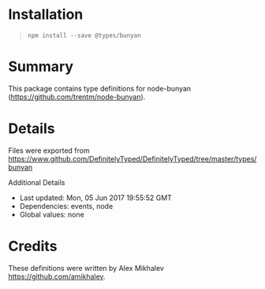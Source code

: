 # Installation
> `npm install --save @types/bunyan`

# Summary
This package contains type definitions for node-bunyan (https://github.com/trentm/node-bunyan).

# Details
Files were exported from https://www.github.com/DefinitelyTyped/DefinitelyTyped/tree/master/types/bunyan

Additional Details
 * Last updated: Mon, 05 Jun 2017 19:55:52 GMT
 * Dependencies: events, node
 * Global values: none

# Credits
These definitions were written by Alex Mikhalev <https://github.com/amikhalev>.
